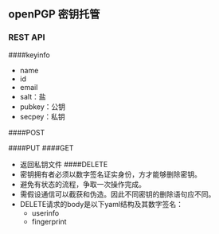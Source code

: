 ## openPGP 密钥托管

### REST API
####keyinfo
* name
* id
* email
* salt：盐
* pubkey：公钥
* secpey：私钥

####POST

####PUT
####GET
* 返回私钥文件
####DELETE
* 密钥拥有者必须以数字签名证实身份，方才能够删除密钥。
* 避免有状态的流程，争取一次操作完成。
* 需假设通信可以截获和伪造。因此不同密钥的删除语句应不同。
* DELETE请求的body是以下yaml结构及其数字签名：
	* userinfo
	* fingerprint

###
